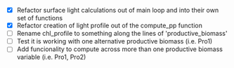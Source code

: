 
- [x] Refactor surface light calculations out of main loop and into their own set of functions
- [x] Refactor creation of light profile out of the compute_pp function
- [ ] Rename chl_profile to something along the lines of 'productive_biomass'
- [ ] Test it is working with one alternative productive biomass (i.e. Pro1)
- [ ] Add funcionality to compute across more than one productive biomass variable (i.e. Pro1, Pro2)